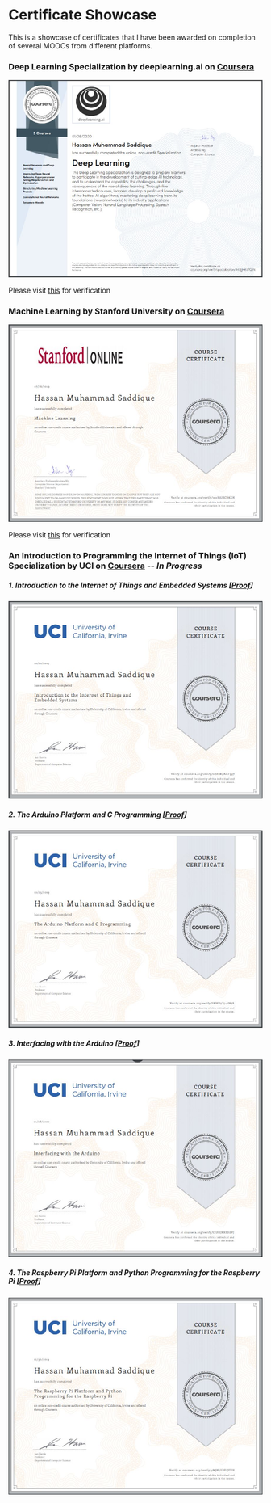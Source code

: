 # Certificate Showcase
This is a showcase of certificates that I have been awarded on completion of several MOOCs from different platforms.


### Deep Learning Specialization by deeplearning.ai on [Coursera](https://www.coursera.org/specializations/deep-learning)

![alt-text](https://github.com/hassanms/certificate-showcase/blob/master/deep-learning-specialization/dl.JPG "Deep Learning Specialization")

Please visit [this](https://www.coursera.org/account/accomplishments/specialization/AKUJJH6U7Q6N) for verification


### Machine Learning by Stanford University on [Coursera](https://www.coursera.org/learn/machine-learning)

![alt-text](https://github.com/hassanms/certificate-showcase/blob/master/machine-learning/ml.JPG "Machine Learning Course")

Please visit [this](https://www.coursera.org/account/accomplishments/records/393YAJRCN6XH) for verification


### An Introduction to Programming the Internet of Things (IoT) Specialization by UCI on [Coursera](https://www.coursera.org/specializations/iot) -- *In Progress*

##### 1. Introduction to the Internet of Things and Embedded Systems [[Proof](https://www.coursera.org/account/accomplishments/records/GJUBRQAKF5Q7)]

![alt text](https://github.com/hassanms/certificate-showcase/blob/master/iot-specialization/c1-iot-spz.JPG "Course 1 IoT Specialization")

##### 2. The Arduino Platform and C Programming [[Proof](https://www.coursera.org/account/accomplishments/records/SNMU9T546M7R)]

![alt text](https://github.com/hassanms/certificate-showcase/blob/master/iot-specialization/c2-iot-spz.JPG "Course 1 IoT Specialization")

##### 3. Interfacing with the Arduino [[Proof](https://www.coursera.org/account/accomplishments/records/CJUHJXXSDZVJ)]

![alt text](https://github.com/hassanms/certificate-showcase/blob/master/iot-specialization/c3-iot-spz.JPG "Course 1 IoT Specialization")

##### 4. The Raspberry Pi Platform and Python Programming for the Raspberry Pi [[Proof](https://www.coursera.org/account/accomplishments/records/58QH5UBEQYUH)]

![alt text](https://github.com/hassanms/certificate-showcase/blob/master/iot-specialization/c4-iot-spz.JPG "Course 1 IoT Specialization")
